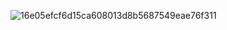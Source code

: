 ![16e05efcf6d15ca608013d8b5687549eae76f311](https://i.pinimg.com/736x/44/86/f8/4486f89a8df175488241f008212d4137.jpg)
